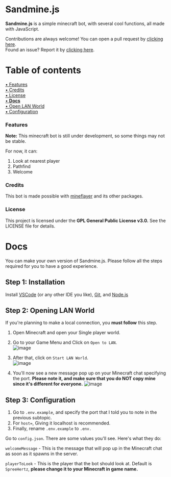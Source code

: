 # Sandmine.js

**Sandmine.js** is a simple minecraft bot, with several cool functions, all made with JavaScript. 

Contributions are always welcome! You can open a pull request by [clicking here](https://github.com/spreehertz/sandmine.js/pulls). <br>
Found an issue? Report it by [clicking here](https://github.com/spreehertz/sandmine.js/issues).

# Table of contents

<a href="#features">• Features</a> <br>
<a href="#credits"> • Credits</a> <br>
<a href="#license"> • License</a> <br>
<a href="#docs">• <b>Docs</b> </a> <br>
<a href="#step-1-opening-lan-world"> • Open LAN World </a> <br>
<a href="#configuration"> • Configuration </a> <br>


### Features


**Note:** This minecraft bot is still under development, so some things may not be stable.

For now, it can:

1. Look at nearest player 
2. Pathfind
3. Welcome
</div>

### Credits
<div id="credits">

This bot is made possible with [mineflayer](https://github.com/prismarinejs/mineflayer) and its other packages.

</div>

### License
<div id="license">

This project is licensed under the **GPL General Public License v3.0.** See the LICENSE file for details.

</div>

# Docs
<div id="docs">
You can make your own version of Sandmine.js. Please follow all the steps required for you to have a good experience.
</div>

## Step 1: Installation
<div id="step-1-installation">

Install [VSCode](https://code.visualstudio.com/download) (or any other IDE you like), [Git](https://git-scm.com/download/), and [Node.js](https://nodejs.org)

</div>


## Step 2: Opening LAN World
<div id="step-2-opening-lan-world">

If you're planning to make a local connection, you **must follow** this step.

1. Open Minecraft and open your Single player world.

2. Go to your Game Menu and Click on `Open to LAN`. <br>
![image](https://user-images.githubusercontent.com/48062454/139525364-e271a2e6-830d-4dba-9153-6d8a62ee92c1.png)

3. After that, click on `Start LAN World`. <br>
![image](https://user-images.githubusercontent.com/48062454/139525379-a046e04e-0ec5-4b67-9003-9091f306ae78.png)

4. You'll now see a new message pop up on your Minecraft chat specifying the port. **Please note it, and make sure that you do NOT copy mine since it's different for everyone.**
![image](https://user-images.githubusercontent.com/48062454/139525397-51c01aca-d1c1-4bc0-9509-4c76e99b0ae9.png)

  
## Step 3: Configuration
<div id="step-3-configuration">

1. Go to `.env.example`, and specify the port that I told you to note in the previous subtopic.
2. For `host=`, Giving it localhost is recommended.
2. Finally, rename `.env.example` to `.env.`

Go to `config.json`. There are some values you'll see. Here's what they do:

`welcomeMessage` - This is the message that will pop up in the Minecraft chat as soon as it spawns in the server.

`playerToLook` - This is the player that the bot should look at. Default is `SpreeHertz`, **please change it to your Minecraft in game name.**
